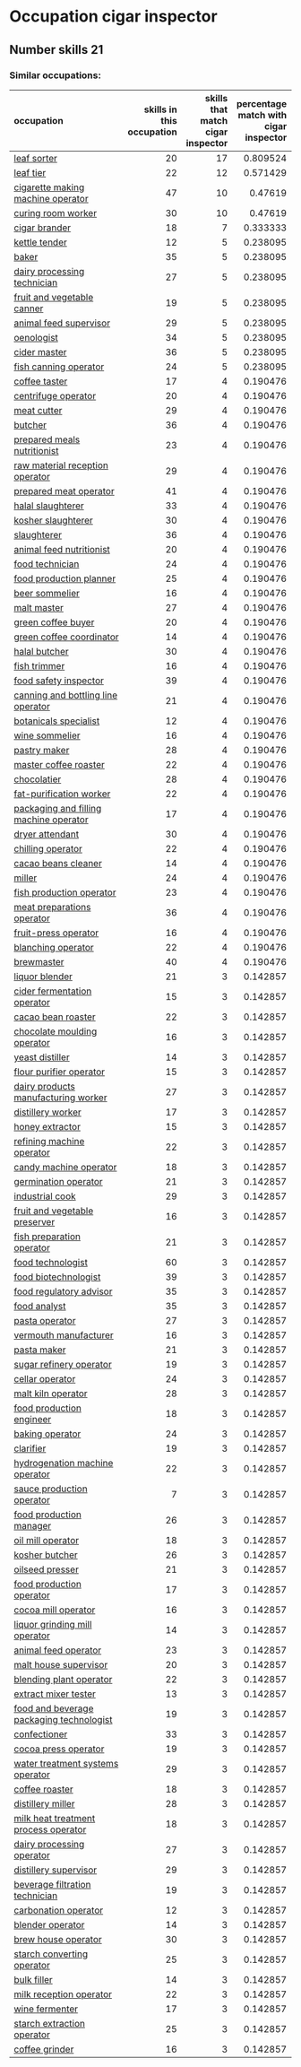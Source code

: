 # Occupation cigar inspector
## Number skills 21
### Similar occupations:
| occupation                                                                              |   skills in this occupation |   skills that match cigar inspector |   percentage match with cigar inspector |   skills not in cigar inspector |
|:----------------------------------------------------------------------------------------|----------------------------:|------------------------------------:|----------------------------------------:|--------------------------------:|
| [leaf sorter](leaf_sorter.md)                                                           |                          20 |                                  17 |                                0.809524 |                               3 |
| [leaf tier](leaf_tier.md)                                                               |                          22 |                                  12 |                                0.571429 |                              10 |
| [cigarette making machine operator](cigarette_making_machine_operator.md)               |                          47 |                                  10 |                                0.47619  |                              37 |
| [curing room worker](curing_room_worker.md)                                             |                          30 |                                  10 |                                0.47619  |                              20 |
| [cigar brander](cigar_brander.md)                                                       |                          18 |                                   7 |                                0.333333 |                              11 |
| [kettle tender](kettle_tender.md)                                                       |                          12 |                                   5 |                                0.238095 |                               7 |
| [baker](baker.md)                                                                       |                          35 |                                   5 |                                0.238095 |                              30 |
| [dairy processing technician](dairy_processing_technician.md)                           |                          27 |                                   5 |                                0.238095 |                              22 |
| [fruit and vegetable canner](fruit_and_vegetable_canner.md)                             |                          19 |                                   5 |                                0.238095 |                              14 |
| [animal feed supervisor](animal_feed_supervisor.md)                                     |                          29 |                                   5 |                                0.238095 |                              24 |
| [oenologist](oenologist.md)                                                             |                          34 |                                   5 |                                0.238095 |                              29 |
| [cider master](cider_master.md)                                                         |                          36 |                                   5 |                                0.238095 |                              31 |
| [fish canning operator](fish_canning_operator.md)                                       |                          24 |                                   5 |                                0.238095 |                              19 |
| [coffee taster](coffee_taster.md)                                                       |                          17 |                                   4 |                                0.190476 |                              13 |
| [centrifuge operator](centrifuge_operator.md)                                           |                          20 |                                   4 |                                0.190476 |                              16 |
| [meat cutter](meat_cutter.md)                                                           |                          29 |                                   4 |                                0.190476 |                              25 |
| [butcher](butcher.md)                                                                   |                          36 |                                   4 |                                0.190476 |                              32 |
| [prepared meals nutritionist](prepared_meals_nutritionist.md)                           |                          23 |                                   4 |                                0.190476 |                              19 |
| [raw material reception operator](raw_material_reception_operator.md)                   |                          29 |                                   4 |                                0.190476 |                              25 |
| [prepared meat operator](prepared_meat_operator.md)                                     |                          41 |                                   4 |                                0.190476 |                              37 |
| [halal slaughterer](halal_slaughterer.md)                                               |                          33 |                                   4 |                                0.190476 |                              29 |
| [kosher slaughterer](kosher_slaughterer.md)                                             |                          30 |                                   4 |                                0.190476 |                              26 |
| [slaughterer](slaughterer.md)                                                           |                          36 |                                   4 |                                0.190476 |                              32 |
| [animal feed nutritionist](animal_feed_nutritionist.md)                                 |                          20 |                                   4 |                                0.190476 |                              16 |
| [food technician](food_technician.md)                                                   |                          24 |                                   4 |                                0.190476 |                              20 |
| [food production planner](food_production_planner.md)                                   |                          25 |                                   4 |                                0.190476 |                              21 |
| [beer sommelier](beer_sommelier.md)                                                     |                          16 |                                   4 |                                0.190476 |                              12 |
| [malt master](malt_master.md)                                                           |                          27 |                                   4 |                                0.190476 |                              23 |
| [green coffee buyer](green_coffee_buyer.md)                                             |                          20 |                                   4 |                                0.190476 |                              16 |
| [green coffee coordinator](green coffee coordinator.md)                                 |                          14 |                                   4 |                                0.190476 |                              10 |
| [halal butcher](halal_butcher.md)                                                       |                          30 |                                   4 |                                0.190476 |                              26 |
| [fish trimmer](fish_trimmer.md)                                                         |                          16 |                                   4 |                                0.190476 |                              12 |
| [food safety inspector](food_safety_inspector.md)                                       |                          39 |                                   4 |                                0.190476 |                              35 |
| [canning and bottling line operator](canning_and_bottling_line_operator.md)             |                          21 |                                   4 |                                0.190476 |                              17 |
| [botanicals specialist](botanicals_specialist.md)                                       |                          12 |                                   4 |                                0.190476 |                               8 |
| [wine sommelier](wine_sommelier.md)                                                     |                          16 |                                   4 |                                0.190476 |                              12 |
| [pastry maker](pastry_maker.md)                                                         |                          28 |                                   4 |                                0.190476 |                              24 |
| [master coffee roaster](master_coffee_roaster.md)                                       |                          22 |                                   4 |                                0.190476 |                              18 |
| [chocolatier](chocolatier.md)                                                           |                          28 |                                   4 |                                0.190476 |                              24 |
| [fat-purification worker](fat-purification_worker.md)                                   |                          22 |                                   4 |                                0.190476 |                              18 |
| [packaging and filling machine operator](packaging_and_filling_machine_operator.md)     |                          17 |                                   4 |                                0.190476 |                              13 |
| [dryer attendant](dryer_attendant.md)                                                   |                          30 |                                   4 |                                0.190476 |                              26 |
| [chilling operator](chilling_operator.md)                                               |                          22 |                                   4 |                                0.190476 |                              18 |
| [cacao beans cleaner](cacao_beans_cleaner.md)                                           |                          14 |                                   4 |                                0.190476 |                              10 |
| [miller](miller.md)                                                                     |                          24 |                                   4 |                                0.190476 |                              20 |
| [fish production operator](fish_production_operator.md)                                 |                          23 |                                   4 |                                0.190476 |                              19 |
| [meat preparations operator](meat_preparations_operator.md)                             |                          36 |                                   4 |                                0.190476 |                              32 |
| [fruit-press operator](fruit-press_operator.md)                                         |                          16 |                                   4 |                                0.190476 |                              12 |
| [blanching operator](blanching_operator.md)                                             |                          22 |                                   4 |                                0.190476 |                              18 |
| [brewmaster](brewmaster.md)                                                             |                          40 |                                   4 |                                0.190476 |                              36 |
| [liquor blender](liquor_blender.md)                                                     |                          21 |                                   3 |                                0.142857 |                              18 |
| [cider fermentation operator](cider_fermentation_operator.md)                           |                          15 |                                   3 |                                0.142857 |                              12 |
| [cacao bean roaster](cacao_bean_roaster.md)                                             |                          22 |                                   3 |                                0.142857 |                              19 |
| [chocolate moulding operator](chocolate_moulding_operator.md)                           |                          16 |                                   3 |                                0.142857 |                              13 |
| [yeast distiller](yeast_distiller.md)                                                   |                          14 |                                   3 |                                0.142857 |                              11 |
| [flour purifier operator](flour_purifier_operator.md)                                   |                          15 |                                   3 |                                0.142857 |                              12 |
| [dairy products manufacturing worker](dairy_products_manufacturing_worker.md)           |                          27 |                                   3 |                                0.142857 |                              24 |
| [distillery worker](distillery_worker.md)                                               |                          17 |                                   3 |                                0.142857 |                              14 |
| [honey extractor](honey_extractor.md)                                                   |                          15 |                                   3 |                                0.142857 |                              12 |
| [refining machine operator](refining_machine_operator.md)                               |                          22 |                                   3 |                                0.142857 |                              19 |
| [candy machine operator](candy_machine_operator.md)                                     |                          18 |                                   3 |                                0.142857 |                              15 |
| [germination operator](germination_operator.md)                                         |                          21 |                                   3 |                                0.142857 |                              18 |
| [industrial cook](industrial_cook.md)                                                   |                          29 |                                   3 |                                0.142857 |                              26 |
| [fruit and vegetable preserver](fruit_and_vegetable_preserver.md)                       |                          16 |                                   3 |                                0.142857 |                              13 |
| [fish preparation operator](fish_preparation_operator.md)                               |                          21 |                                   3 |                                0.142857 |                              18 |
| [food technologist](food_technologist.md)                                               |                          60 |                                   3 |                                0.142857 |                              57 |
| [food biotechnologist](food_biotechnologist.md)                                         |                          39 |                                   3 |                                0.142857 |                              36 |
| [food regulatory advisor](food_regulatory_advisor.md)                                   |                          35 |                                   3 |                                0.142857 |                              32 |
| [food analyst](food_analyst.md)                                                         |                          35 |                                   3 |                                0.142857 |                              32 |
| [pasta operator](pasta_operator.md)                                                     |                          27 |                                   3 |                                0.142857 |                              24 |
| [vermouth manufacturer](vermouth_manufacturer.md)                                       |                          16 |                                   3 |                                0.142857 |                              13 |
| [pasta maker](pasta_maker.md)                                                           |                          21 |                                   3 |                                0.142857 |                              18 |
| [sugar refinery operator](sugar_refinery_operator.md)                                   |                          19 |                                   3 |                                0.142857 |                              16 |
| [cellar operator](cellar_operator.md)                                                   |                          24 |                                   3 |                                0.142857 |                              21 |
| [malt kiln operator](malt_kiln_operator.md)                                             |                          28 |                                   3 |                                0.142857 |                              25 |
| [food production engineer](food_production_engineer.md)                                 |                          18 |                                   3 |                                0.142857 |                              15 |
| [baking operator](baking_operator.md)                                                   |                          24 |                                   3 |                                0.142857 |                              21 |
| [clarifier](clarifier.md)                                                               |                          19 |                                   3 |                                0.142857 |                              16 |
| [hydrogenation machine operator](hydrogenation_machine_operator.md)                     |                          22 |                                   3 |                                0.142857 |                              19 |
| [sauce production operator](sauce_production_operator.md)                               |                           7 |                                   3 |                                0.142857 |                               4 |
| [food production manager](food_production_manager.md)                                   |                          26 |                                   3 |                                0.142857 |                              23 |
| [oil mill operator](oil_mill_operator.md)                                               |                          18 |                                   3 |                                0.142857 |                              15 |
| [kosher butcher](kosher_butcher.md)                                                     |                          26 |                                   3 |                                0.142857 |                              23 |
| [oilseed presser](oilseed_presser.md)                                                   |                          21 |                                   3 |                                0.142857 |                              18 |
| [food production operator](food_production_operator.md)                                 |                          17 |                                   3 |                                0.142857 |                              14 |
| [cocoa mill operator](cocoa_mill_operator.md)                                           |                          16 |                                   3 |                                0.142857 |                              13 |
| [liquor grinding mill operator](liquor_grinding_mill_operator.md)                       |                          14 |                                   3 |                                0.142857 |                              11 |
| [animal feed operator](animal_feed_operator.md)                                         |                          23 |                                   3 |                                0.142857 |                              20 |
| [malt house supervisor](malt_house_supervisor.md)                                       |                          20 |                                   3 |                                0.142857 |                              17 |
| [blending plant operator](blending_plant_operator.md)                                   |                          22 |                                   3 |                                0.142857 |                              19 |
| [extract mixer tester](extract_mixer_tester.md)                                         |                          13 |                                   3 |                                0.142857 |                              10 |
| [food and beverage packaging technologist](food_and_beverage_packaging_technologist.md) |                          19 |                                   3 |                                0.142857 |                              16 |
| [confectioner](confectioner.md)                                                         |                          33 |                                   3 |                                0.142857 |                              30 |
| [cocoa press operator](cocoa_press_operator.md)                                         |                          19 |                                   3 |                                0.142857 |                              16 |
| [water treatment systems operator](water_treatment_systems_operator.md)                 |                          29 |                                   3 |                                0.142857 |                              26 |
| [coffee roaster](coffee_roaster.md)                                                     |                          18 |                                   3 |                                0.142857 |                              15 |
| [distillery miller](distillery_miller.md)                                               |                          28 |                                   3 |                                0.142857 |                              25 |
| [milk heat treatment process operator](milk_heat_treatment_process_operator.md)         |                          18 |                                   3 |                                0.142857 |                              15 |
| [dairy processing operator](dairy_processing_operator.md)                               |                          27 |                                   3 |                                0.142857 |                              24 |
| [distillery supervisor](distillery_supervisor.md)                                       |                          29 |                                   3 |                                0.142857 |                              26 |
| [beverage filtration technician](beverage_filtration_technician.md)                     |                          19 |                                   3 |                                0.142857 |                              16 |
| [carbonation operator](carbonation_operator.md)                                         |                          12 |                                   3 |                                0.142857 |                               9 |
| [blender operator](blender_operator.md)                                                 |                          14 |                                   3 |                                0.142857 |                              11 |
| [brew house operator](brew_house_operator.md)                                           |                          30 |                                   3 |                                0.142857 |                              27 |
| [starch converting operator](starch_converting_operator.md)                             |                          25 |                                   3 |                                0.142857 |                              22 |
| [bulk filler](bulk_filler.md)                                                           |                          14 |                                   3 |                                0.142857 |                              11 |
| [milk reception operator](milk_reception_operator.md)                                   |                          22 |                                   3 |                                0.142857 |                              19 |
| [wine fermenter](wine_fermenter.md)                                                     |                          17 |                                   3 |                                0.142857 |                              14 |
| [starch extraction operator](starch_extraction_operator.md)                             |                          25 |                                   3 |                                0.142857 |                              22 |
| [coffee grinder](coffee_grinder.md)                                                     |                          16 |                                   3 |                                0.142857 |                              13 |

